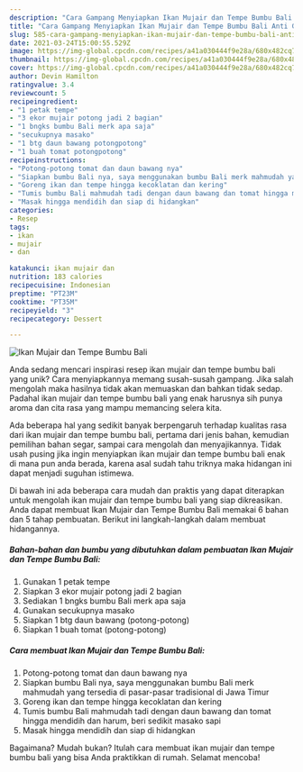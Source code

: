```yaml
---
description: "Cara Gampang Menyiapkan Ikan Mujair dan Tempe Bumbu Bali Anti Gagal"
title: "Cara Gampang Menyiapkan Ikan Mujair dan Tempe Bumbu Bali Anti Gagal"
slug: 585-cara-gampang-menyiapkan-ikan-mujair-dan-tempe-bumbu-bali-anti-gagal
date: 2021-03-24T15:00:55.529Z
image: https://img-global.cpcdn.com/recipes/a41a030444f9e28a/680x482cq70/ikan-mujair-dan-tempe-bumbu-bali-foto-resep-utama.jpg
thumbnail: https://img-global.cpcdn.com/recipes/a41a030444f9e28a/680x482cq70/ikan-mujair-dan-tempe-bumbu-bali-foto-resep-utama.jpg
cover: https://img-global.cpcdn.com/recipes/a41a030444f9e28a/680x482cq70/ikan-mujair-dan-tempe-bumbu-bali-foto-resep-utama.jpg
author: Devin Hamilton
ratingvalue: 3.4
reviewcount: 5
recipeingredient:
- "1 petak tempe"
- "3 ekor mujair potong jadi 2 bagian"
- "1 bngks bumbu Bali merk apa saja"
- "secukupnya masako"
- "1 btg daun bawang potongpotong"
- "1 buah tomat potongpotong"
recipeinstructions:
- "Potong-potong tomat dan daun bawang nya"
- "Siapkan bumbu Bali nya, saya menggunakan bumbu Bali merk mahmudah yang tersedia di pasar-pasar tradisional di Jawa Timur"
- "Goreng ikan dan tempe hingga kecoklatan dan kering"
- "Tumis bumbu Bali mahmudah tadi dengan daun bawang dan tomat hingga mendidih dan harum, beri sedikit masako sapi"
- "Masak hingga mendidih dan siap di hidangkan"
categories:
- Resep
tags:
- ikan
- mujair
- dan

katakunci: ikan mujair dan 
nutrition: 183 calories
recipecuisine: Indonesian
preptime: "PT23M"
cooktime: "PT35M"
recipeyield: "3"
recipecategory: Dessert

---
```



![Ikan Mujair dan Tempe Bumbu Bali](https://img-global.cpcdn.com/recipes/a41a030444f9e28a/680x482cq70/ikan-mujair-dan-tempe-bumbu-bali-foto-resep-utama.jpg)

Anda sedang mencari inspirasi resep ikan mujair dan tempe bumbu bali yang unik? Cara menyiapkannya memang susah-susah gampang. Jika salah mengolah maka hasilnya tidak akan memuaskan dan bahkan tidak sedap. Padahal ikan mujair dan tempe bumbu bali yang enak harusnya sih punya aroma dan cita rasa yang mampu memancing selera kita.

Ada beberapa hal yang sedikit banyak berpengaruh terhadap kualitas rasa dari ikan mujair dan tempe bumbu bali, pertama dari jenis bahan, kemudian pemilihan bahan segar, sampai cara mengolah dan menyajikannya. Tidak usah pusing jika ingin menyiapkan ikan mujair dan tempe bumbu bali enak di mana pun anda berada, karena asal sudah tahu triknya maka hidangan ini dapat menjadi suguhan istimewa.




Di bawah ini ada beberapa cara mudah dan praktis yang dapat diterapkan untuk mengolah ikan mujair dan tempe bumbu bali yang siap dikreasikan. Anda dapat membuat Ikan Mujair dan Tempe Bumbu Bali memakai 6 bahan dan 5 tahap pembuatan. Berikut ini langkah-langkah dalam membuat hidangannya.

<!--inarticleads1-->

##### Bahan-bahan dan bumbu yang dibutuhkan dalam pembuatan Ikan Mujair dan Tempe Bumbu Bali:

1. Gunakan 1 petak tempe
1. Siapkan 3 ekor mujair potong jadi 2 bagian
1. Sediakan 1 bngks bumbu Bali merk apa saja
1. Gunakan secukupnya masako
1. Siapkan 1 btg daun bawang (potong-potong)
1. Siapkan 1 buah tomat (potong-potong)




<!--inarticleads2-->

##### Cara membuat Ikan Mujair dan Tempe Bumbu Bali:

1. Potong-potong tomat dan daun bawang nya
1. Siapkan bumbu Bali nya, saya menggunakan bumbu Bali merk mahmudah yang tersedia di pasar-pasar tradisional di Jawa Timur
1. Goreng ikan dan tempe hingga kecoklatan dan kering
1. Tumis bumbu Bali mahmudah tadi dengan daun bawang dan tomat hingga mendidih dan harum, beri sedikit masako sapi
1. Masak hingga mendidih dan siap di hidangkan




Bagaimana? Mudah bukan? Itulah cara membuat ikan mujair dan tempe bumbu bali yang bisa Anda praktikkan di rumah. Selamat mencoba!
